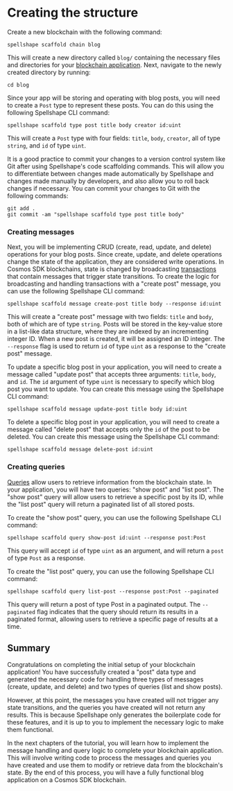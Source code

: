 # Creating the structure

Create a new blockchain with the following command:

```
spellshape scaffold chain blog
```

This will create a new directory called `blog/` containing the necessary files
and directories for your [blockchain
application](https://docs.cosmos.network/main/basics/app-anatomy). Next,
navigate to the newly created directory by running:

```
cd blog
```

Since your app will be storing and operating with blog posts, you will need to
create a `Post` type to represent these posts. You can do this using the
following Spellshape CLI command:

```
spellshape scaffold type post title body creator id:uint
```

This will create a `Post` type with four fields: `title`, `body`, `creator`, all
of type `string`, and `id` of type `uint`.

It is a good practice to commit your changes to a version control system like
Git after using Spellshape's code scaffolding commands. This will allow you to
differentiate between changes made automatically by Spellshape and changes made
manually by developers, and also allow you to roll back changes if necessary.
You can commit your changes to Git with the following commands:

```
git add .
git commit -am "spellshape scaffold type post title body"
```

### Creating messages

Next, you will be implementing CRUD (create, read, update, and delete)
operations for your blog posts. Since create, update, and delete operations
change the state of the application, they are considered write operations. In
Cosmos SDK blockchains, state is changed by broadcasting
[transactions](https://docs.cosmos.network/main/basics/tx-lifecycle) that
contain messages that trigger state transitions. To create the logic for
broadcasting and handling transactions with a "create post" message, you can use
the following Spellshape CLI command:

```
spellshape scaffold message create-post title body --response id:uint
```

This will create a "create post" message with two fields: `title` and `body`,
both of which are of type `string`. Posts will be stored in the key-value store
in a list-like data structure, where they are indexed by an incrementing integer
ID. When a new post is created, it will be assigned an ID integer. The
`--response` flag is used to return `id` of type `uint` as a response to the
"create post" message.

To update a specific blog post in your application, you will need to create a
message called "update post" that accepts three arguments: `title`, `body`, and
`id`. The `id` argument of type `uint` is necessary to specify which blog post
you want to update. You can create this message using the Spellshape CLI command:

```
spellshape scaffold message update-post title body id:uint
```

To delete a specific blog post in your application, you will need to create a
message called "delete post" that accepts only the `id` of the post to be
deleted. You can create this message using the Spellshape CLI command:

```
spellshape scaffold message delete-post id:uint
```

### Creating queries

[Queries](https://docs.cosmos.network/main/basics/query-lifecycle) allow users
to retrieve information from the blockchain state. In your application, you will
have two queries: "show post" and "list post". The "show post" query will allow
users to retrieve a specific post by its ID, while the "list post" query will
return a paginated list of all stored posts.

To create the "show post" query, you can use the following Spellshape CLI command:

```
spellshape scaffold query show-post id:uint --response post:Post
```

This query will accept `id` of type `uint` as an argument, and will return a
`post` of type `Post` as a response.

To create the "list post" query, you can use the following Spellshape CLI command:

```
spellshape scaffold query list-post --response post:Post --paginated
```

This query will return a post of type Post in a paginated output. The
`--paginated` flag indicates that the query should return its results in a
paginated format, allowing users to retrieve a specific page of results at a
time.

## Summary

Congratulations on completing the initial setup of your blockchain application!
You have successfully created a "post" data type and generated the necessary
code for handling three types of messages (create, update, and delete) and two
types of queries (list and show posts).

However, at this point, the messages you have created will not trigger any state
transitions, and the queries you have created will not return any results. This
is because Spellshape only generates the boilerplate code for these features, and it
is up to you to implement the necessary logic to make them functional.

In the next chapters of the tutorial, you will learn how to implement the
message handling and query logic to complete your blockchain application. This
will involve writing code to process the messages and queries you have created
and use them to modify or retrieve data from the blockchain's state. By the end
of this process, you will have a fully functional blog application on a Cosmos
SDK blockchain.